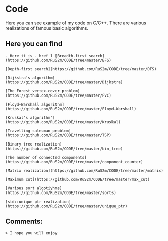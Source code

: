 # Code
 Here you can see example of my code on C/C++. There are various realizations of famous basic algorithms.
## Here you can find
    - Here it is - href 1 [Breadth-first search](https://github.com/RuS2m/CODE/tree/master/BFS)

    [Depth-first search](https://github.com/RuS2m/CODE/tree/master/DFS)

    [Dijkstra's algorithm](https://github.com/RuS2m/CODE/tree/master/Dijkstra)

    [The Forest vertex-cover problem](https://github.com/RuS2m/CODE/tree/master/FVC)

    [Floyd–Warshall algorithm](https://github.com/RuS2m/CODE/tree/master/Floyd–Warshall)

    [Kruskal's algorithm'](https://github.com/RuS2m/CODE/tree/master/Kruskal)

    [Travelling salesman problem](https://github.com/RuS2m/CODE/tree/master/TSP)

    [Binary tree realization](https://github.com/RuS2m/CODE/tree/master/bin_tree)

    [The number of connected components](https://github.com/RuS2m/CODE/tree/master/component_counter)

    [Matrix realization](https://github.com/RuS2m/CODE/tree/master/matrix)

    [Maximum cut](https://github.com/RuS2m/CODE/tree/master/max_cut)

    [Various sort algotiyhms](https://github.com/RuS2m/CODE/tree/master/sorts)

    [std::unique ptr realization](https://github.com/RuS2m/CODE/tree/master/unique_ptr)

    
## Comments:
    > I hope you will enjoy
